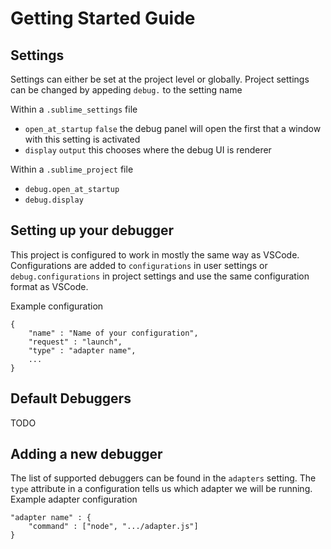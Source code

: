 # Getting Started Guide

## Settings
Settings can either be set at the project level or globally.
Project settings can be changed by appeding `debug.` to the setting name 

Within a `.sublime_settings` file
- `open_at_startup` `false` the debug panel will open the first that a window with this setting is activated
- `display` `output` this chooses where the debug UI is renderer

Within a `.sublime_project` file
- `debug.open_at_startup`
- `debug.display`


## Setting up your debugger
This project is configured to work in mostly the same way as VSCode. Configurations are added to `configurations` in user settings or `debug.configurations` in project settings and use the same configuration format as VSCode.

Example configuration
```
{
	"name" : "Name of your configuration", 
	"request" : "launch",
	"type" : "adapter name",
	...
}

```
## Default Debuggers
TODO

## Adding a new debugger
The list of supported debuggers can be found in the `adapters` setting. The `type` attribute in a configuration tells us which adapter we will be running. 
Example adapter configuration
```
"adapter name" : {
	"command" : ["node", ".../adapter.js"]
}
```
